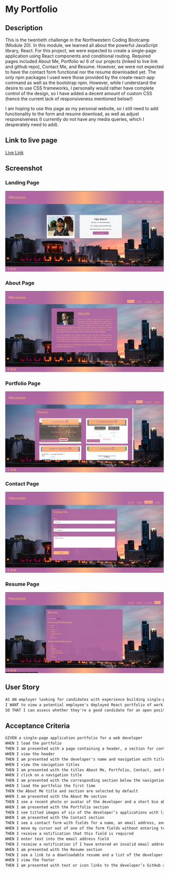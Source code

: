 # My Portfolio

## Description
This is the twentieth challenge in the Northwestern Coding Bootcamp (Module 20). In this module, we learned all about the powerful JavaScript library, React. For this project, we were expected to create a single-page application using React components and conditional routing. Required pages included About Me, Portfolio w/ 6 of our projects (linked to live link and github repo), Contact Me, and Resume. However, we were not expected to have the contact form functional nor the resume downloaded yet. The only npm packages I used were those provided by the create-react-app command as well as the bootstrap npm. However, while I understand the desire to use CSS frameworks, I personally would rather have complete control of the design, so I have added a decent amount of custom CSS (hence the current lack of responsiveness mentioned below!)

I am hoping to use this page as my personal website, so I still need to add functionality to the form and resume download, as well as adjust responsiveness (I currently do not have any media queries, which I desperately need to add).

## Link to live page
[Live Link](https://mbronstein1.github.io/My-Portfolio/)

## Screenshot

### Landing Page
![Webpage Screenshot](./src/assets/images/Screen%20Shot%202022-11-03%20at%203.27.41%20PM.png)

### About Page
![Webpage Screenshot](./src/assets/images/Screen%20Shot%202022-11-03%20at%203.27.45%20PM.png)

### Portfolio Page
![Webpage Screenshot](./src/assets/images/Screen%20Shot%202022-11-03%20at%203.27.51%20PM.png) 

### Contact Page
![Webpage Screenshot](./src/assets/images/Screen%20Shot%202022-11-03%20at%203.27.54%20PM.png)

### Resume Page
![Webpage Screenshot](./src/assets/images/Screen%20Shot%202022-11-03%20at%203.27.57%20PM.png)

## User Story

```md
AS AN employer looking for candidates with experience building single-page applications
I WANT to view a potential employee's deployed React portfolio of work samples
SO THAT I can assess whether they're a good candidate for an open position
```

## Acceptance Criteria

```md
GIVEN a single-page application portfolio for a web developer
WHEN I load the portfolio
THEN I am presented with a page containing a header, a section for content, and a footer
WHEN I view the header
THEN I am presented with the developer's name and navigation with titles corresponding to different sections of the portfolio
WHEN I view the navigation titles
THEN I am presented with the titles About Me, Portfolio, Contact, and Resume, and the title corresponding to the current section is highlighted
WHEN I click on a navigation title
THEN I am presented with the corresponding section below the navigation without the page reloading and that title is highlighted
WHEN I load the portfolio the first time
THEN the About Me title and section are selected by default
WHEN I am presented with the About Me section
THEN I see a recent photo or avatar of the developer and a short bio about them
WHEN I am presented with the Portfolio section
THEN I see titled images of six of the developer’s applications with links to both the deployed applications and the corresponding GitHub repositories
WHEN I am presented with the Contact section
THEN I see a contact form with fields for a name, an email address, and a message
WHEN I move my cursor out of one of the form fields without entering text
THEN I receive a notification that this field is required
WHEN I enter text into the email address field
THEN I receive a notification if I have entered an invalid email address
WHEN I am presented with the Resume section
THEN I see a link to a downloadable resume and a list of the developer’s proficiencies
WHEN I view the footer
THEN I am presented with text or icon links to the developer’s GitHub and LinkedIn profiles, and their profile on a third platform (Stack Overflow, Twitter)
```